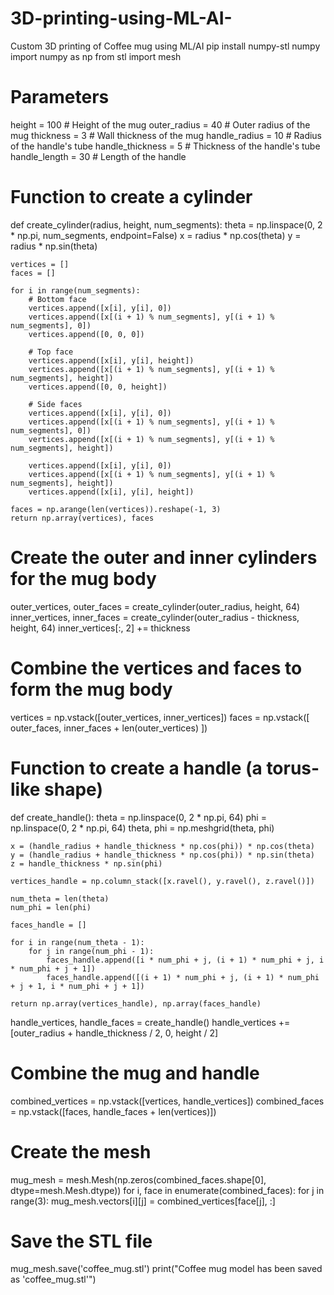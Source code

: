 # 3D-printing-using-ML-AI-
Custom 3D printing of Coffee mug using ML/AI
pip install numpy-stl numpy
import numpy as np
from stl import mesh

# Parameters
height = 100    # Height of the mug
outer_radius = 40   # Outer radius of the mug
thickness = 3   # Wall thickness of the mug
handle_radius = 10  # Radius of the handle's tube
handle_thickness = 5 # Thickness of the handle's tube
handle_length = 30   # Length of the handle

# Function to create a cylinder
def create_cylinder(radius, height, num_segments):
    theta = np.linspace(0, 2 * np.pi, num_segments, endpoint=False)
    x = radius * np.cos(theta)
    y = radius * np.sin(theta)
    
    vertices = []
    faces = []
    
    for i in range(num_segments):
        # Bottom face
        vertices.append([x[i], y[i], 0])
        vertices.append([x[(i + 1) % num_segments], y[(i + 1) % num_segments], 0])
        vertices.append([0, 0, 0])
        
        # Top face
        vertices.append([x[i], y[i], height])
        vertices.append([x[(i + 1) % num_segments], y[(i + 1) % num_segments], height])
        vertices.append([0, 0, height])
        
        # Side faces
        vertices.append([x[i], y[i], 0])
        vertices.append([x[(i + 1) % num_segments], y[(i + 1) % num_segments], 0])
        vertices.append([x[(i + 1) % num_segments], y[(i + 1) % num_segments], height])
        
        vertices.append([x[i], y[i], 0])
        vertices.append([x[(i + 1) % num_segments], y[(i + 1) % num_segments], height])
        vertices.append([x[i], y[i], height])
    
    faces = np.arange(len(vertices)).reshape(-1, 3)
    return np.array(vertices), faces

# Create the outer and inner cylinders for the mug body
outer_vertices, outer_faces = create_cylinder(outer_radius, height, 64)
inner_vertices, inner_faces = create_cylinder(outer_radius - thickness, height, 64)
inner_vertices[:, 2] += thickness

# Combine the vertices and faces to form the mug body
vertices = np.vstack([outer_vertices, inner_vertices])
faces = np.vstack([
    outer_faces, 
    inner_faces + len(outer_vertices)
])

# Function to create a handle (a torus-like shape)
def create_handle():
    theta = np.linspace(0, 2 * np.pi, 64)
    phi = np.linspace(0, 2 * np.pi, 64)
    theta, phi = np.meshgrid(theta, phi)
    
    x = (handle_radius + handle_thickness * np.cos(phi)) * np.cos(theta)
    y = (handle_radius + handle_thickness * np.cos(phi)) * np.sin(theta)
    z = handle_thickness * np.sin(phi)
    
    vertices_handle = np.column_stack([x.ravel(), y.ravel(), z.ravel()])
    
    num_theta = len(theta)
    num_phi = len(phi)
    
    faces_handle = []
    
    for i in range(num_theta - 1):
        for j in range(num_phi - 1):
            faces_handle.append([i * num_phi + j, (i + 1) * num_phi + j, i * num_phi + j + 1])
            faces_handle.append([(i + 1) * num_phi + j, (i + 1) * num_phi + j + 1, i * num_phi + j + 1])
    
    return np.array(vertices_handle), np.array(faces_handle)

handle_vertices, handle_faces = create_handle()
handle_vertices += [outer_radius + handle_thickness / 2, 0, height / 2]

# Combine the mug and handle
combined_vertices = np.vstack([vertices, handle_vertices])
combined_faces = np.vstack([faces, handle_faces + len(vertices)])

# Create the mesh
mug_mesh = mesh.Mesh(np.zeros(combined_faces.shape[0], dtype=mesh.Mesh.dtype))
for i, face in enumerate(combined_faces):
    for j in range(3):
        mug_mesh.vectors[i][j] = combined_vertices[face[j], :]

# Save the STL file
mug_mesh.save('coffee_mug.stl')
print("Coffee mug model has been saved as 'coffee_mug.stl'")
